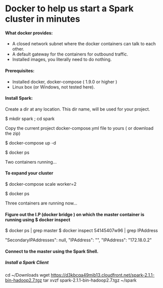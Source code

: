 # Docker to help us start a Spark cluster in minutes
	
	
#### What docker provides:

- A closed network subnet where the docker containers can talk to each other.
- A default gateway for the containers for outbound traffic.
- Installed images, you literally need to do nothing.
 
#### Prerequisites:

- Installed docker, docker-compose ( 1.9.0 or higher )
- Linux box (or Windows, not tested here).
    
#### Install Spark:

Create a dir at any location. This dir name, will be used for your project.

$ mkdir spark ; cd spark

Copy the current project docker-compose.yml file to yours ( or download the zip)

$ docker-compose up -d

$ docker ps


Two containers running...


#### To expand your cluster

$ docker-compose scale worker=2


$ docker ps


Three containers are running now...


#### Figure out the I.P (docker bridge ) on which the master container is running using $ docker inspect 

$ docker ps | grep master
$ docker inspect 54145407w96 | grep IPAddress

"SecondaryIPAddresses": null,
 "IPAddress": "",
 "IPAddress": "172.18.0.2"
 
 
#### Connect to the master using the Spark Shell.

##### Install a Spark Client 

cd ~/Downloads
wget https://d3kbcqa49mib13.cloudfront.net/spark-2.1.1-bin-hadoop2.7.tgz
tar xvzf spark-2.1.1-bin-hadoop2.7.tgz ~/spark



